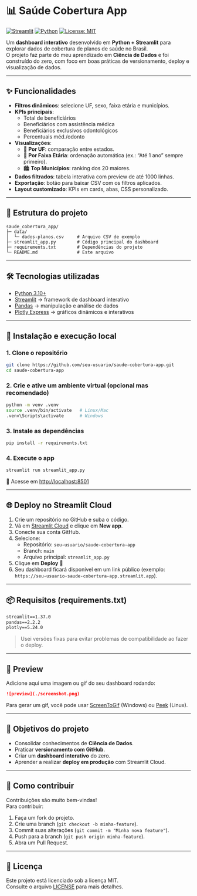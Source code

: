 # 📊 Saúde Cobertura App

[![Streamlit](https://img.shields.io/badge/Made%20with-Streamlit-FF4B4B?logo=streamlit&logoColor=white)](https://streamlit.io)
[![Python](https://img.shields.io/badge/Python-3.10%2B-blue?logo=python&logoColor=white)](https://www.python.org/)
[![License: MIT](https://img.shields.io/badge/License-MIT-green.svg)](LICENSE)

Um **dashboard interativo** desenvolvido em **Python + Streamlit** para explorar dados de cobertura de planos de saúde no Brasil.  
O projeto faz parte do meu aprendizado em **Ciência de Dados** e foi construído do zero, com foco em boas práticas de versionamento, deploy e visualização de dados.

---

## ✨ Funcionalidades

- **Filtros dinâmicos**: selecione UF, sexo, faixa etária e municípios.  
- **KPIs principais**:
  - Total de beneficiários
  - Beneficiários com assistência médica
  - Beneficiários exclusivos odontológicos
  - Percentuais méd./odonto
- **Visualizações**:
  - 📍 **Por UF**: comparação entre estados.
  - 👥 **Por Faixa Etária**: ordenação automática (ex.: “Até 1 ano” sempre primeiro).
  - 🏙️ **Top Municípios**: ranking dos 20 maiores.
- **Dados filtrados**: tabela interativa com preview de até 1000 linhas.  
- **Exportação**: botão para baixar CSV com os filtros aplicados.  
- **Layout customizado**: KPIs em cards, abas, CSS personalizado.  

---

## 📂 Estrutura do projeto

```
saude_cobertura_app/
├─ data/
│  └─ dados-planos.csv     # Arquivo CSV de exemplo
├─ streamlit_app.py        # Código principal do dashboard
├─ requirements.txt        # Dependências do projeto
└─ README.md               # Este arquivo
```

---

## 🛠️ Tecnologias utilizadas

- [Python 3.10+](https://www.python.org/)  
- [Streamlit](https://streamlit.io/) → framework de dashboard interativo  
- [Pandas](https://pandas.pydata.org/) → manipulação e análise de dados  
- [Plotly Express](https://plotly.com/python/) → gráficos dinâmicos e interativos  

---

## 🚀 Instalação e execução local

### 1. Clone o repositório
```bash
git clone https://github.com/seu-usuario/saude-cobertura-app.git
cd saude-cobertura-app
```

### 2. Crie e ative um ambiente virtual (opcional mas recomendado)
```bash
python -m venv .venv
source .venv/bin/activate   # Linux/Mac
.venv\Scripts\activate      # Windows
```

### 3. Instale as dependências
```bash
pip install -r requirements.txt
```

### 4. Execute o app
```bash
streamlit run streamlit_app.py
```

📍 Acesse em [http://localhost:8501](http://localhost:8501)

---

## 🌐 Deploy no Streamlit Cloud

1. Crie um repositório no GitHub e suba o código.  
2. Vá em [Streamlit Cloud](https://streamlit.io/cloud) e clique em **New app**.  
3. Conecte sua conta GitHub.  
4. Selecione:
   - Repositório: `seu-usuario/saude-cobertura-app`
   - Branch: `main`
   - Arquivo principal: `streamlit_app.py`
5. Clique em **Deploy** 🚀  
6. Seu dashboard ficará disponível em um link público (exemplo: `https://seu-usuario-saude-cobertura-app.streamlit.app`).

---

## 📦 Requisitos (requirements.txt)

```txt
streamlit==1.37.0
pandas==2.2.2
plotly==5.24.0
```

> Usei versões fixas para evitar problemas de compatibilidade ao fazer o deploy.

---

## 📸 Preview

Adicione aqui uma imagem ou gif do seu dashboard rodando:

```markdown
![preview](./screenshot.png)
```

Para gerar um gif, você pode usar [ScreenToGif](https://www.screentogif.com/) (Windows) ou [Peek](https://github.com/phw/peek) (Linux).

---

## 🎯 Objetivos do projeto

- Consolidar conhecimentos de **Ciência de Dados**.  
- Praticar **versionamento com GitHub**.  
- Criar um **dashboard interativo** do zero.  
- Aprender a realizar **deploy em produção** com Streamlit Cloud.  

---

## 🤝 Como contribuir

Contribuições são muito bem-vindas!  
Para contribuir:

1. Faça um fork do projeto.  
2. Crie uma branch (`git checkout -b minha-feature`).  
3. Commit suas alterações (`git commit -m "Minha nova feature"`).  
4. Push para a branch (`git push origin minha-feature`).  
5. Abra um Pull Request.  

---

## 📄 Licença

Este projeto está licenciado sob a licença MIT.  
Consulte o arquivo [LICENSE](LICENSE) para mais detalhes.
